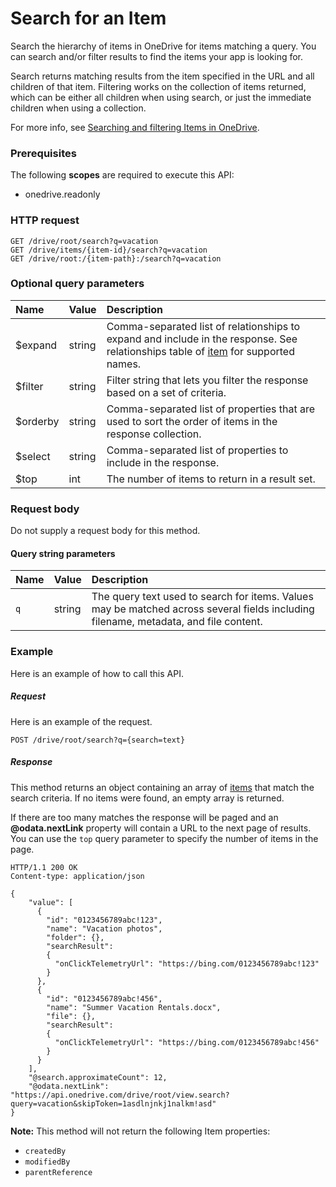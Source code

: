 # Search for an Item

Search the hierarchy of items in OneDrive for items matching a query. You can
search and/or filter results to find the items your app is looking for.

Search returns matching results from the item specified in the URL and all
children of that item. Filtering works on the collection of items returned,
which can be either all children when using search, or just the immediate
children when using a collection.

For more info, see [Searching and filtering Items in OneDrive](https://dev.onedrive.com/items/search.htm).

### Prerequisites
The following **scopes** are required to execute this API:

  * onedrive.readonly

### HTTP request
<!-- { "blockType": "ignored" } -->
```
GET /drive/root/search?q=vacation
GET /drive/items/{item-id}/search?q=vacation
GET /drive/root:/{item-path}:/search?q=vacation
```

### Optional query parameters
|Name|Value|Description|
|:---------------|:--------|:-------|
|$expand|string|Comma-separated list of relationships to expand and include in the response. See relationships table of [item](../resources/item.md) for supported names. |
|$filter|string|Filter string that lets you filter the response based on a set of criteria.|
|$orderby|string|Comma-separated list of properties that are used to sort the order of items in the response collection.|
|$select|string|Comma-separated list of properties to include in the response.|
|$top|int|The number of items to return in a result set.|

### Request body
Do not supply a request body for this method.

#### Query string parameters
| Name | Value  | Description                                                                                                                          |
|:-----|:-------|:-------------------------------------------------------------------------------------------------------------------------------------|
| `q`  | string | The query text used to search for items. Values may be matched across several fields including filename, metadata, and file content. |

### Example
Here is an example of how to call this API.
##### Request
Here is an example of the request.
<!-- {
  "blockType": "request",
  "name": "item_search"
}-->
```http
POST /drive/root/search?q={search=text}
```

##### Response
This method returns an object containing an array of [items](../resources/item.md) that
match the search criteria. If no items were found, an empty array is returned.

If there are too many matches the response will be paged and an
**@odata.nextLink** property will contain a URL to the next page of results. You
can use the `top` query parameter to specify the number of items in the page.

<!-- {
  "blockType": "response",
  "truncated": false,
  "@odata.type": "microsoft.graph.item",
  "isCollection": true
} -->
```http
HTTP/1.1 200 OK
Content-type: application/json

{
    "value": [
      {
        "id": "0123456789abc!123",
        "name": "Vacation photos",
        "folder": {},
        "searchResult":
        {
          "onClickTelemetryUrl": "https://bing.com/0123456789abc!123"
        }
      },
      {
        "id": "0123456789abc!456",
        "name": "Summer Vacation Rentals.docx",
        "file": {},
        "searchResult":
        {
          "onClickTelemetryUrl": "https://bing.com/0123456789abc!456"
        }
      }
    ],
    "@search.approximateCount": 12,
    "@odata.nextLink": "https://api.onedrive.com/drive/root/view.search?query=vacation&skipToken=1asdlnjnkj1nalkm!asd"
}
```

**Note:** This method will not return the following Item properties:

* `createdBy`
* `modifiedBy`
* `parentReference`

<!-- uuid: 8fcb5dbc-d5aa-4681-8e31-b001d5168d79
2015-10-25 14:57:30 UTC -->
<!-- {
  "type": "#page.annotation",
  "description": "item: search",
  "keywords": "",
  "section": "documentation",
  "tocPath": ""
}-->